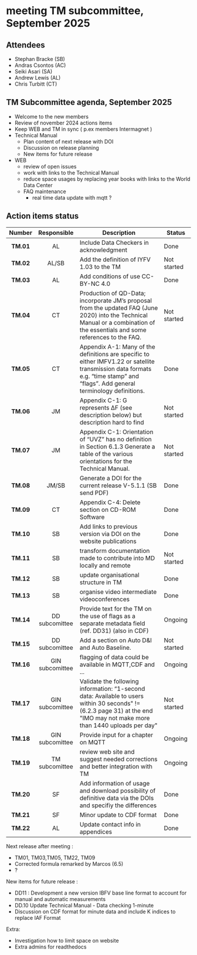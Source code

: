 # meeting TM subcommittee, September 2025

## Attendees
- Stephan Bracke (SB)
- Andras Csontos (AC)
- Seiki Asari (SA) 
- Andrew Lewis (AL)
- Chris Turbitt (CT)


## TM Subcommittee agenda, September 2025

* Welcome to the new members
* Review of november 2024 actions items 
* Keep WEB and TM in sync ( p.ex members Intermagnet )
* Technical Manual
  * Plan content of next release with DOI
  * Discussion on release planning
  * New items for future release
* WEB
  * review of open issues
  * work with links to the Technical Manual
  * reduce space usages by replacing year books with links to the World Data Center
  * FAQ maintenance
    * real time data update with mqtt ?


## Action items status

|  Number   |   Responsible   | Description                                                                                                                                                                      | Status      |
|:---------:|:---------------:|----------------------------------------------------------------------------------------------------------------------------------------------------------------------------------|-------------|
| **TM.01** |       AL        | Include Data Checkers  in acknowledgment                                                                                                                                         | Done        |
| **TM.02** |      AL/SB      | Add the definition of IYFV 1.03 to the TM                                                                                                                                        | Not started |
| **TM.03** |       AL        | Add conditions of use CC-BY-NC 4.0                                                                                                                                               | Done        |
| **TM.04** |       CT        | Production of QD-Data; incorporate JM’s proposal from the updated FAQ (June 2020) into the Technical Manual or a combination of the essentials and some references to the FAQ.   | Not started |
| **TM.05** |       CT        | Appendix A-1: Many of the definitions are specific to either IMFV1.22 or satellite transmission data formats e.g. “time stamp” and “flags”. Add general terminology definitions. | Done     |
| **TM.06** |       JM        | Appendix C-1: G represents ΔF (see description below) but description hard to find                                                                                               | Not started |
| **TM.07** |       JM        | Appendix C-1: Orientation of “UVZ” has no definition in Section 6.1.3 Generate a table of the various orientations for the Technical Manual.                                     | Not started |
| **TM.08** |      JM/SB      | Generate a DOI for the current release V-5.1.1  (SB send PDF)                                                                                                                    | Done        |
| **TM.09** |       CT        | Appendix C-4: Delete section on CD-ROM Software                                                                                                                                  | Done        |
| **TM.10** |       SB        | Add links to previous version via DOI on the website publications                                                                                                                | Done        |
| **TM.11** |       SB        | transform documentation made to contribute into MD locally and remote                                                                                                            | Not started |
| **TM.12** |       SB        | update organisational structure in TM                                                                                                                                            | Done        |
| **TM.13** |       SB        | organise video intermediate videoconferences                                                                                                                                     | Done        |
| **TM.14** | DD subcomittee  | Provide text for the TM on the use of flags as a separate metadata field (ref. DD31) (also in CDF)                                                                               | Ongoing     |
| **TM.15** | DD subcomittee  | Add a section on Auto D&I and Auto Baseline.                                                                                                                                     | Not started |
| **TM.16** | GIN subcomittee | flagging of data could be available in MQTT,CDF and ...                                                                                                                          | Ongoing     |
| **TM.17** | GIN subcomittee | Validate the following information: “1-second data: Available to users within 30 seconds" != (6.2.3 page 31) at the end "IMO may not make more than 1440 uploads per day"        | Not started |
| **TM.18** | GIN subcomittee | Provide input for  a chapter on MQTT                                                                                                                                             | Ongoing     |
| **TM.19** | TM subcomittee  | review web site and suggest needed corrections and better integration with TM                                                                                                    | Ongoing     |
| **TM.20** |       SF        | Add information of usage and download possibility of definitive data via the DOIs and specifiy   the differences                                                                 | Done        |
| **TM.21** |       SF        | Minor update to CDF format                                                                                                                                                       | Done        |
| **TM.22** |       AL        | Update contact info in appendices                                                                                                                                                | Done        |


Next release after meeting : 

* TM01, TM03,TM05, TM22, TM09
* Corrected formula remarked by Marcos (6.5)
* ?

New items for future release :

* DD11 : Development  a new version IBFV base line format to account for manual and automatic measurements
* DD.10 		Update Technical Manual - Data checking 1-minute
* Discussion on CDF format for minute data and include K indices to replace IAF Format




Extra:

* Investigation how to limit space on website
* Extra admins for readthedocs

